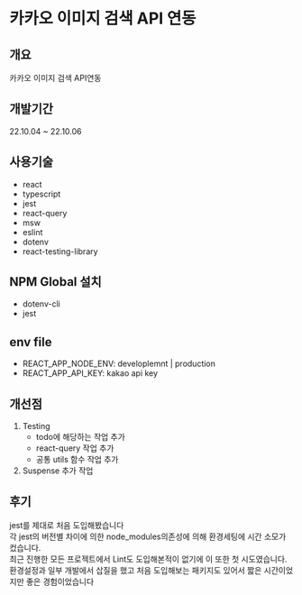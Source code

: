 # 카카오 이미지 검색 API 연동

## 개요

카카오 이미지 검색 API연동

## 개발기간

22.10.04 ~ 22.10.06

## 사용기술

- react
- typescript
- jest
- react-query
- msw
- eslint
- dotenv
- react-testing-library

## NPM Global 설치

- dotenv-cli
- jest

## env file

- REACT_APP_NODE_ENV: developlemnt | production
- REACT_APP_API_KEY: kakao api key

## 개선점

1. Testing
   - todo에 해당하는 작업 추가
   - react-query 작업 추가
   - 공통 utils 함수 작업 추가
2. Suspense 추가 작업

## 후기

jest를 제대로 처음 도입해봤습니다<br />
각 jest의 버전별 차이에 의한 node_modules의존성에 의해 환경세팅에 시간 소모가 컸습니다.<br/>
최근 진행한 모든 프로젝트에서 Lint도 도입해본적이 없기에 이 또한 첫 시도였습니다.<br/>
환경설정과 일부 개발에서 삽질을 했고 처음 도입해보는 패키지도 있어서 짧은 시간이었지만 좋은 경험이었습니다
